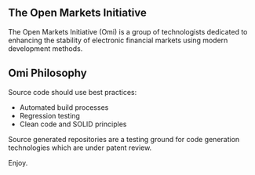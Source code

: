 ## The Open Markets Initiative

The Open Markets Initiative (Omi) is a group of technologists dedicated to enhancing the stability of electronic financial markets using modern development methods.

## Omi Philosophy

Source code should use best practices:
- Automated build processes
- Regression testing
- Clean code and SOLID principles

Source generated repositories are a testing ground for code generation technologies which are under patent review.

Enjoy.

